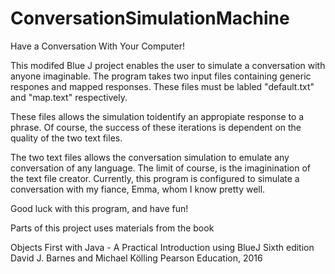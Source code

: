 # ConversationSimulationMachine
Have a Conversation With Your Computer!



This modifed Blue J project enables the user to simulate a conversation with anyone imaginable.
The program takes two input files containing generic respones
and mapped responses. These files must be labled "default.txt" and "map.text"
respectively. 

These files allows the simulation toidentify an appropiate response to a phrase.
Of course, the success of these iterations is dependent on the quality of the two text files.

The two text files allows the conversation simulation to emulate any conversation
of any language. The limit of course, is the imaginination of the text file creator.
Currently, this program is configured to simulate a conversation with my fiance,
Emma, whom I know pretty well.

Good luck with this program, and have fun!


Parts of this project uses materials from the book

   Objects First with Java - A Practical Introduction using BlueJ
   Sixth edition
   David J. Barnes and Michael Kölling
   Pearson Education, 2016


